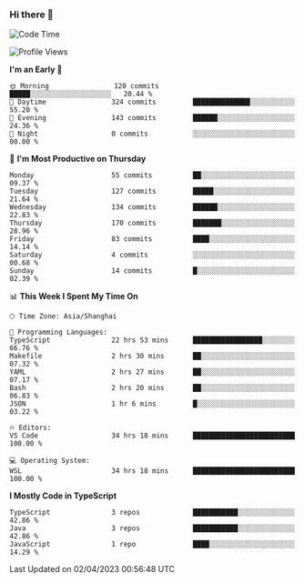 ### Hi there 👋

<!--
**waynelwz/waynelwz** is a ✨ _special_ ✨ repository because its `README.md` (this file) appears on your GitHub profile.

Here are some ideas to get you started:

- 🔭 I’m currently working on ...
- 🌱 I’m currently learning ...
- 👯 I’m looking to collaborate on ...
- 🤔 I’m looking for help with ...
- 💬 Ask me about ...
- 📫 How to reach me: ...
- 😄 Pronouns: ...
- ⚡ Fun fact: ...
-->

<!--START_SECTION:waka-->
![Code Time](http://img.shields.io/badge/Code%20Time-1%2C230%20hrs%2030%20mins-blue)

![Profile Views](http://img.shields.io/badge/Profile%20Views-0-blue)

**I'm an Early 🐤** 

```text
🌞 Morning                120 commits         █████░░░░░░░░░░░░░░░░░░░░   20.44 % 
🌆 Daytime                324 commits         ██████████████░░░░░░░░░░░   55.20 % 
🌃 Evening                143 commits         ██████░░░░░░░░░░░░░░░░░░░   24.36 % 
🌙 Night                  0 commits           ░░░░░░░░░░░░░░░░░░░░░░░░░   00.00 % 
```
📅 **I'm Most Productive on Thursday** 

```text
Monday                   55 commits          ██░░░░░░░░░░░░░░░░░░░░░░░   09.37 % 
Tuesday                  127 commits         █████░░░░░░░░░░░░░░░░░░░░   21.64 % 
Wednesday                134 commits         ██████░░░░░░░░░░░░░░░░░░░   22.83 % 
Thursday                 170 commits         ███████░░░░░░░░░░░░░░░░░░   28.96 % 
Friday                   83 commits          ████░░░░░░░░░░░░░░░░░░░░░   14.14 % 
Saturday                 4 commits           ░░░░░░░░░░░░░░░░░░░░░░░░░   00.68 % 
Sunday                   14 commits          █░░░░░░░░░░░░░░░░░░░░░░░░   02.39 % 
```


📊 **This Week I Spent My Time On** 

```text
🕑︎ Time Zone: Asia/Shanghai

💬 Programming Languages: 
TypeScript               22 hrs 53 mins      █████████████████░░░░░░░░   66.76 % 
Makefile                 2 hrs 30 mins       ██░░░░░░░░░░░░░░░░░░░░░░░   07.32 % 
YAML                     2 hrs 27 mins       ██░░░░░░░░░░░░░░░░░░░░░░░   07.17 % 
Bash                     2 hrs 20 mins       ██░░░░░░░░░░░░░░░░░░░░░░░   06.83 % 
JSON                     1 hr 6 mins         █░░░░░░░░░░░░░░░░░░░░░░░░   03.22 % 

🔥 Editors: 
VS Code                  34 hrs 18 mins      █████████████████████████   100.00 % 

💻 Operating System: 
WSL                      34 hrs 18 mins      █████████████████████████   100.00 % 
```

**I Mostly Code in TypeScript** 

```text
TypeScript               3 repos             ███████████░░░░░░░░░░░░░░   42.86 % 
Java                     3 repos             ███████████░░░░░░░░░░░░░░   42.86 % 
JavaScript               1 repo              ████░░░░░░░░░░░░░░░░░░░░░   14.29 % 
```




 Last Updated on 02/04/2023 00:56:48 UTC
<!--END_SECTION:waka-->
